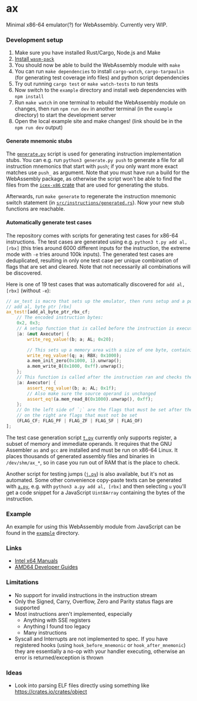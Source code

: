 # ax
Minimal x86-64 emulator(?) for WebAssembly. Currently very WIP.

### Development setup
1. Make sure you have installed Rust/Cargo, Node.js and Make
2. [Install `wasm-pack`](https://rustwasm.github.io/wasm-pack/installer/)
3. You should now be able to build the WebAssembly module with `make`
4. You can run `make dependencies` to install `cargo-watch`, `cargo-tarpaulin` (for generating test coverage info files) and python script dependencies
5. Try out running `cargo test` or `make watch-tests` to run tests
6. Now switch to the `example` directory and install web dependencies with `npm install`
7. Run `make watch` in one terminal to rebuild the WebAssembly module on changes, then run `npm run dev` in another terminal (in the `example` directory) to start the development server
8. Open the local example site and make changes! (link should be in the `npm run dev` output)

#### Generate mnemonic stubs
The [`generate.py`](generate.py) script is used for generating instruction implementation stubs. You can e.g. run `python3 generate.py push` to generate a file for all instruction mnemonics that start with `push`; if you only want more exact matches use `push_` as argument. Note that you must have run a build for the WebAssembly package, as otherwise the script won't be able to find the files from the [`icex-x86` crate](https://crates.io/crates/iced-x86) that are used for generating the stubs.

Afterwards, run `make generate` to regenerate the instruction mnemonic switch statement (in [`src/instructions/generated.rs`](src/instructions/generated.rs)). Now your new stub functions are reachable.

#### Automatically generate test cases
The repository comes with scripts for generating test cases for x86-64 instructions. The test cases are generated using e.g. `python3 t.py add al, [rbx]` (this tries around 6000 different inputs for the instruction, the extreme mode with `-e` tries around 100k inputs).
The generated test cases are deduplicated, resulting in only one test case per unique combination of flags that are set and cleared. Note that not necessarily all combinations will be discovered.

Here is one of 19 test cases that was automatically discovered for `add al, [rbx]` (without `-e`):
```rust
// ax_test is macro that sets up the emulator, then runs setup and a post-execution assertion function
// add al, byte ptr [rbx]
ax_test![add_al_byte_ptr_rbx_cf;
    // The encoded instruction bytes:
    0x2, 0x3;
    // A setup function that is called before the instruction is executed:
    |a: &mut Axecutor| {
        write_reg_value!(b; a; AL; 0x20);

        // This sets up a memory area with a size of one byte, containing 0xff
        write_reg_value!(q; a; RBX; 0x1000);
        a.mem_init_zero(0x1000, 1).unwrap();
        a.mem_write_8(0x1000, 0xff).unwrap();
    };
    // This function is called after the instruction ran and checks the result:
    |a: Axecutor| {
        assert_reg_value!(b; a; AL; 0x1f);
        // Also make sure the source operand is unchanged
        assert_eq!(a.mem_read_8(0x1000).unwrap(), 0xff);
    };
    // On the left side of `;` are the flags that must be set after the instruction ran,
    // on the right are flags that must not be set
    (FLAG_CF; FLAG_PF | FLAG_ZF | FLAG_SF | FLAG_OF)
];
```

The test case generation script [`t.py`](t.py) currently only supports register, a subset of memory and immediate operands. It requires that the GNU Assembler `as` and `gcc` are installed and must be run on x86-64 Linux. It places thousands of generated assembly files and binaries in `/dev/shm/ax_*`, so in case you run out of RAM that is the place to check.

Another script for testing jumps ([`j.py`](j.py)) is also available, but it's not as automated. Some other convenience copy-paste texts can be generated with [`a.py`](a.py), e.g. with `python3 a.py add al, [rbx]` and then selecting `u` you'll get a code snippet for a JavaScript `Uint8Array` containing the bytes of the instruction.

### Example
An example for using this WebAssembly module from JavaScript can be found in the [`example`](example) directory.

### Links
* [Intel x64 Manuals](https://www.intel.com/content/www/us/en/developer/articles/technical/intel-sdm.html)
* [AMD64 Developer Guides](https://developer.amd.com/resources/developer-guides-manuals/)


### Limitations
* No support for invalid instructions in the instruction stream
* Only the Signed, Carry, Overflow, Zero and Parity status flags are supported
* Most instructions aren't implemented, especially
  * Anything with SSE registers
  * Anything I found too legacy
  * Many instructions
* Syscall and Interrupts are not implemented to spec. If you have registered hooks (using `hook_before_mnemonic` or `hook_after_mnemonic`) they are essentially a no-op with your handler executing, otherwise an error is returned/exception is thrown


### Ideas
* Look into parsing ELF files directly using something like https://crates.io/crates/object
